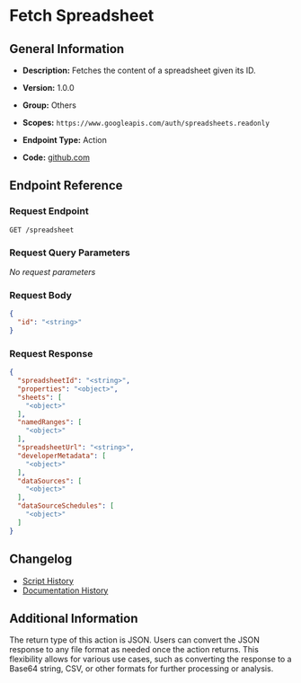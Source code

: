 <!-- BEGIN GENERATED CONTENT -->
# Fetch Spreadsheet

## General Information

- **Description:** Fetches the content of a spreadsheet given its ID.

- **Version:** 1.0.0
- **Group:** Others
- **Scopes:** `https://www.googleapis.com/auth/spreadsheets.readonly`
- **Endpoint Type:** Action
- **Code:** [github.com](https://github.com/NangoHQ/integration-templates/tree/main/integrations/google-sheet/actions/fetch-spreadsheet.ts)


## Endpoint Reference

### Request Endpoint

`GET /spreadsheet`

### Request Query Parameters

_No request parameters_

### Request Body

```json
{
  "id": "<string>"
}
```

### Request Response

```json
{
  "spreadsheetId": "<string>",
  "properties": "<object>",
  "sheets": [
    "<object>"
  ],
  "namedRanges": [
    "<object>"
  ],
  "spreadsheetUrl": "<string>",
  "developerMetadata": [
    "<object>"
  ],
  "dataSources": [
    "<object>"
  ],
  "dataSourceSchedules": [
    "<object>"
  ]
}
```

## Changelog

- [Script History](https://github.com/NangoHQ/integration-templates/commits/main/integrations/google-sheet/actions/fetch-spreadsheet.ts)
- [Documentation History](https://github.com/NangoHQ/integration-templates/commits/main/integrations/google-sheet/actions/fetch-spreadsheet.md)

<!-- END  GENERATED CONTENT -->
## Additional Information
The return type of this action is JSON. Users can convert the JSON response to any file format as needed once the action returns. This flexibility allows for various use cases, such as converting the response to a Base64 string, CSV, or other formats for further processing or analysis.
